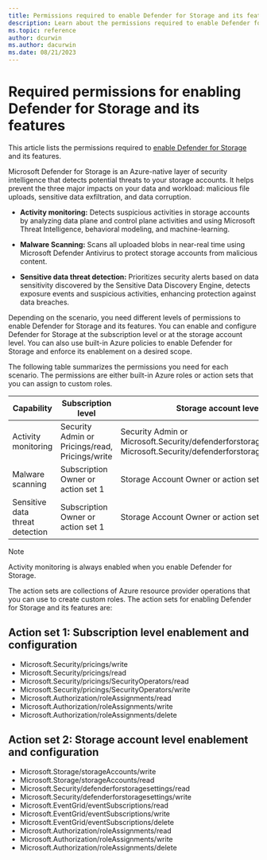 ```yaml
---
title: Permissions required to enable Defender for Storage and its features
description: Learn about the permissions required to enable Defender for Storage and its features - Malware Scanning and Sensitive data threat detection.
ms.topic: reference
author: dcurwin
ms.author: dacurwin
ms.date: 08/21/2023
---
```


# Required permissions for enabling Defender for Storage and its features

This article lists the permissions required to [enable Defender for Storage](tutorial-enable-storage-plan.md) and its features.

Microsoft Defender for Storage is an Azure-native layer of security intelligence that detects potential threats to your storage accounts. It helps prevent the three major impacts on your data and workload: malicious file uploads, sensitive data exfiltration, and data corruption.

- **Activity monitoring:** Detects suspicious activities in storage accounts by analyzing data plane and control plane activities and using Microsoft Threat Intelligence, behavioral modeling, and machine-learning.

- **Malware Scanning:** Scans all uploaded blobs in near-real time using Microsoft Defender Antivirus to protect storage accounts from malicious content.

- **Sensitive data threat detection:** Prioritizes security alerts based on data sensitivity discovered by the Sensitive Data Discovery Engine, detects exposure events and suspicious activities, enhancing protection against data breaches.

Depending on the scenario, you need different levels of permissions to enable Defender for Storage and its features. You can enable and configure Defender for Storage at the subscription level or at the storage account level. You can also use built-in Azure policies to enable Defender for Storage and enforce its enablement on a desired scope.

The following table summarizes the permissions you need for each scenario. The permissions are either built-in Azure roles or action sets that you can assign to custom roles.

| Capability | Subscription level | Storage account level |
|---------|---------|---------|
| Activity monitoring | Security Admin or Pricings/read, Pricings/write | Security Admin or Microsoft.Security/defenderforstoragesettings/read, Microsoft.Security/defenderforstoragesettings/write |
| Malware scanning | Subscription Owner or action set 1 | Storage Account Owner or action set 2 |
| Sensitive data threat detection | Subscription Owner or action set 1 | Storage Account Owner or action set 2 |

> [!NOTE]
> Activity monitoring is always enabled when you enable Defender for Storage.

The action sets are collections of Azure resource provider operations that you can use to create custom roles. The action sets for enabling Defender for Storage and its features are:

## Action set 1: Subscription level enablement and configuration

- Microsoft.Security/pricings/write
- Microsoft.Security/pricings/read
- Microsoft.Security/pricings/SecurityOperators/read
- Microsoft.Security/pricings/SecurityOperators/write
- Microsoft.Authorization/roleAssignments/read
- Microsoft.Authorization/roleAssignments/write
- Microsoft.Authorization/roleAssignments/delete

## Action set 2: Storage account level enablement and configuration

- Microsoft.Storage/storageAccounts/write
- Microsoft.Storage/storageAccounts/read
- Microsoft.Security/defenderforstoragesettings/read
- Microsoft.Security/defenderforstoragesettings/write
- Microsoft.EventGrid/eventSubscriptions/read
- Microsoft.EventGrid/eventSubscriptions/write
- Microsoft.EventGrid/eventSubscriptions/delete
- Microsoft.Authorization/roleAssignments/read
- Microsoft.Authorization/roleAssignments/write
- Microsoft.Authorization/roleAssignments/delete